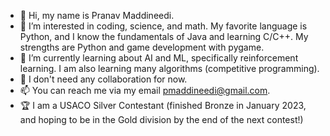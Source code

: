 - 👋 Hi, my name is Pranav Maddineedi.
- 👀 I’m interested in coding, science, and math. My favorite language is Python, and I know the fundamentals of Java and learning C/C++. My strengths are Python and game development with pygame. 
- 🌱 I’m currently learning about AI and ML, specifically reinforcement learning. I am also learning many algorithms (competitive programming).
- 💞️ I don't need any collaboration for now.
- 📫 You can reach me via my email pmaddineedi@gmail.com.
- 🏆 I am a USACO Silver Contestant (finished Bronze in January 2023, and hoping to be in the Gold division by the end of the next contest!)

<!---
Pramad712/Pramad712 is a ✨ special ✨ repository because its `README.md` (this file) appears on your GitHub profile.
You can click the Preview link to take a look at your changes.
--->
